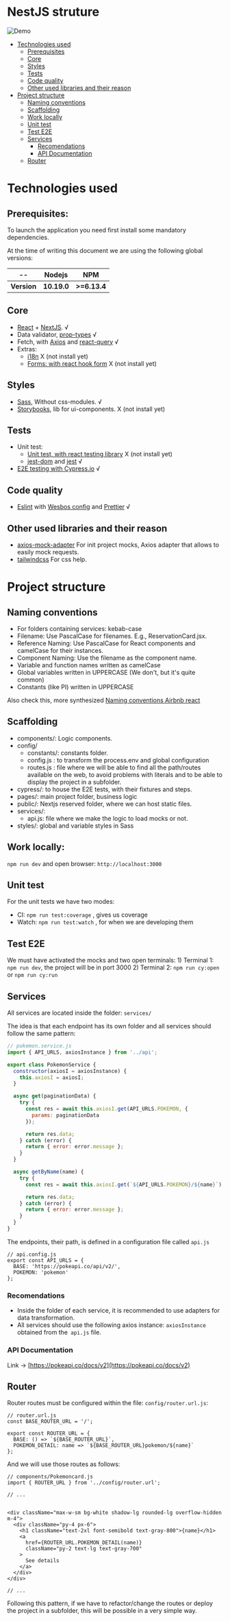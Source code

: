 # NestJS struture

![Demo](./demo/demo.gif)

 * [Technologies used](#technologies-used)
   + [Prerequisites](#prerequisites-)
   + [Core](#core)
   + [Styles](#styles)
   + [Tests](#tests)
   + [Code quality](#code-quality)
   + [Other used libraries and their reason](#other-used-libraries-and-their-reason)
* [Project structure](#project-structure)
  * [Naming conventions](#naming-conventions)
  * [Scaffolding](#scaffolding)
  * [Work locally](#work-locally)
  * [Unit test](#unit-test)
  * [Test E2E](#test-e2e)
  * [Services](#services)
    + [Recomendations](#recomendations)
    + [API Documentation](#api-documentation)
  * [Router](#router)
  
  
# Technologies used
## Prerequisites:
To launch the application you need first install some mandatory dependencies.

At the time of writing this document we are using the following global versions:

| --          | Nodejs    | NPM        |
| --          | --         | --        |
| **Version** | **10.19.0** | **>=6.13.4** |


## Core
- [React](https://es.reactjs.org/) + [NextJS](https://nextjs.org/). √
- Data validator, [prop-types](https://www.npmjs.com/package/prop-types) √
- Fetch, with [Axios](https://github.com/axios/axios) and [react-query](https://github.com/tannerlinsley/react-query) √
- Extras:
    - [i18n](https://www.i18next.com/) X (not install yet)
    - [Forms: with react hook form](https://react-hook-form.com/) X (not install yet)
     
## Styles
- [Sass](https://sass-lang.com/), Without css-modules. √
- [Storybooks](https://storybook.js.org/), lib for ui-components.  X (not install yet)

## Tests
- Unit test:
    - [Unit test, with react testing library](https://github.com/testing-library/react-testing-library)  X (not install yet)
    - [jest-dom](https://github.com/testing-library/jest-dom) and [jest](https://jestjs.io/) √
- [E2E testing with Cypress.io](https://react-hook-form.com/) √

## Code quality
- [Eslint](https://eslint.org/) with [Wesbos config](https://github.com/wesbos/eslint-config-wesbos) and [Prettier](https://prettier.io/) √

## Other used libraries and their reason
- [axios-mock-adapter](https://www.npmjs.com/package/axios-mock-adapter) For init project mocks, Axios adapter that allows to easily mock requests.
- [tailwindcss](https://tailwindcss.com/docs) For css help.


# Project structure

## Naming conventions

- For folders containing services: kebab-case
- Filename: Use PascalCase for filenames. E.g., ReservationCard.jsx.
- Reference Naming: Use PascalCase for React components and camelCase for their instances.
- Component Naming: Use the filename as the component name.
- Variable and function names written as camelCase
- Global variables written in UPPERCASE (We don't, but it's quite common)
- Constants (like PI) written in UPPERCASE

Also check this, more synthesized [Naming conventions Airbnb react](https://github.com/airbnb/javascript/tree/master/react#naming) 

## Scaffolding
- components/: Logic components.
- config/
    - constants/: constants folder.
    - config.js : to transform the process.env and global configuration
    - routes.js : file where we will be able to find all the path/routes available on the web, to avoid problems with literals and to be able to display the project in a subfolder.
- cypress/: to house the E2E tests, with their fixtures and steps.
- pages/: main project folder, business logic
- public/: Nextjs reserved folder, where we can host static files.
- services/:
    - api.js: file where we make the logic to load mocks or not.
- styles/: global and variable styles in Sass
    
    
## Work locally:
 `npm run dev` and open browser: `http://localhost:3000`

## Unit test
For the unit tests we have two modes:
- CI: ``npm run test:coverage`` , gives us coverage
- Watch: ``npm run test:watch`` , for when we are developing them

## Test E2E
We must have activated the mocks and two open terminals:
    1) Terminal 1: `npm run dev`, the project will be in port 3000
    2) Terminal 2: `npm run cy:open` or `npm run cy:run` 


## Services
All services are located inside the folder: `services/`

The idea is that each endpoint has its own folder and all services should follow the same pattern:
```js
// pokemon.service.js
import { API_URLS, axiosInstance } from '../api';

export class PokemonService {
  constructor(axiosI = axiosInstance) {
    this.axiosI = axiosI;
  }

  async get(paginationData) {
    try {
      const res = await this.axiosI.get(API_URLS.POKEMON, {
        params: paginationData
      });

      return res.data;
    } catch (error) {
      return { error: error.message };
    }
  }

  async getByName(name) {
    try {
      const res = await this.axiosI.get(`${API_URLS.POKEMON}/${name}`);

      return res.data;
    } catch (error) {
      return { error: error.message };
    }
  }
}
```
The endpoints, their path, is defined in a configuration file called `api.js`
```
// api.config.js
export const API_URLS = {
  BASE: 'https://pokeapi.co/api/v2/',
  POKEMON: 'pokemon'
};
```

### Recomendations
- Inside the folder of each service, it is recommended to use adapters for data transformation.
- All services should use the following axios instance: `axiosInstance` obtained from the` api.js` file.



### API Documentation
Link -> [https://pokeapi.co/docs/v2](https://pokeapi.co/docs/v2) 


## Router
Router routes must be configured within the file: `config/router.url.js`:
```
// router.url.js
const BASE_ROUTER_URL = '/';

export const ROUTER_URL = {
  BASE: () => `${BASE_ROUTER_URL}`,
  POKEMON_DETAIL: name => `${BASE_ROUTER_URL}pokemon/${name}`
};

```


And we will use those routes as follows:
```
// components/Pokemoncard.js
import { ROUTER_URL } from '../config/router.url';

// ...


<div className="max-w-sm bg-white shadow-lg rounded-lg overflow-hidden m-4">
  <div className="py-4 px-6">
    <h1 className="text-2xl font-semibold text-gray-800">{name}</h1>
    <a
      href={ROUTER_URL.POKEMON_DETAIL(name)}
      className="py-2 text-lg text-gray-700"
    >
      See details
    </a>
  </div>
</div>
  
// ...

```
Following this pattern, if we have to refactor/change the routes or deploy the project in a subfolder, this will be possible in a very simple way.
